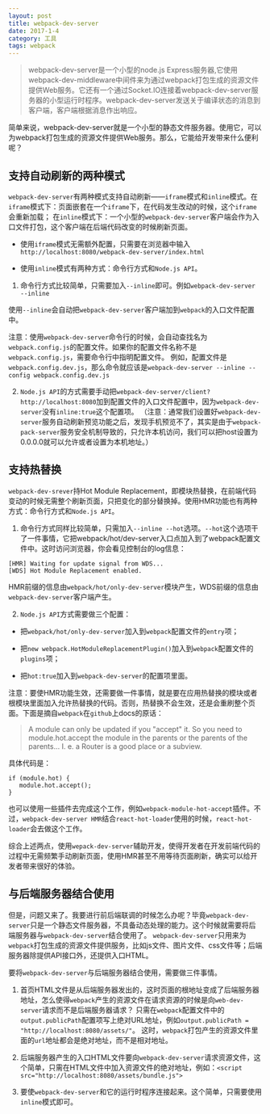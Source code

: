 ```yaml
---
layout: post
title: webpack-dev-server
date: 2017-1-4
category: 工具
tags: webpack
---
```


> webpack-dev-server是一个小型的node.js Express服务器,它使用webpack-dev-middleware中间件来为通过webpack打包生成的资源文件提供Web服务。它还有一个通过Socket.IO连接着webpack-dev-server服务器的小型运行时程序。webpack-dev-server发送关于编译状态的消息到客户端，客户端根据消息作出响应。

简单来说，webpack-dev-server就是一个小型的静态文件服务器。使用它，可以为webpack打包生成的资源文件提供Web服务。那么，它能给开发带来什么便利呢？

## 支持自动刷新的两种模式

`webpack-dev-server`有两种模式支持自动刷新——`iframe`模式和`inline`模式。在`iframe`模式下：页面嵌套在一个`iframe`下，在代码发生改动的时候，这个`iframe`会重新加载；
在`inline`模式下：一个小型的`webpack-dev-server`客户端会作为入口文件打包，这个客户端在后端代码改变的时候刷新页面。

- 使用`iframe`模式无需额外配置，只需要在浏览器中输入`http://localhost:8080/webpack-dev-server/index.html`

- 使用`inline`模式有两种方式：命令行方式和`Node.js API`。

1) 命令行方式比较简单，只需要加入`--inline`即可。例如`webpack-dev-server --inline`

使用`--inline`会自动把`webpack-dev-server`客户端加到`webpack`的入口文件配置中。

注意：使用`webpack-dev-server`命令行的时候，会自动查找名为`webpack.config.js`的配置文件。如果你的配置文件名称不是`webpack.config.js`，需要命令行中指明配置文件。
例如，配置文件是`webpack.config.dev.js`，那么命令就应该是`webpack-dev-server --inline --config webpack.config.dev.js`

2) `Node.js API`的方式需要手动把`webpack-dev-server/client?http://localhost:8080`加到配置文件的入口文件配置中，因为`webpack-dev-server`没有`inline:true`这个配置项。
（注意：通常我们设置好`webpack-dev-server`服务自动刷新预览功能之后，发现手机预览不了，其实是由于`webpack-pack-server`服务安全机制导致的，只允许本机访问，我们可以把host设置为0.0.0.0就可以允许或者设置为本机地址。）


## 支持热替换

`webpack-dev-srever`持Hot Module Replacement，即模块热替换，在前端代码变动的时候无需整个刷新页面，只把变化的部分替换掉。使用HMR功能也有两种方式：命令行方式和`Node.js API`。

1) 命令行方式同样比较简单，只需加入`--inline --hot`选项。`--hot`这个选项干了一件事情，它把webpack/hot/dev-server入口点加入到了webpack配置文件中。这时访问浏览器，你会看见控制台的log信息：

```
[HMR] Waiting for update signal from WDS...
[WDS] Hot Module Replacement enabled.
```

HMR前缀的信息由`webpack/hot/only-dev-server`模块产生，WDS前缀的信息由`webpack-dev-server`客户端产生。

2) `Node.js API`方式需要做三个配置：

- 把`webpack/hot/only-dev-server`加入到`webpack`配置文件的`entry`项；

- 把`new webpack.HotModuleReplacementPlugin()`加入到`webpack`配置文件的`plugins`项；

- 把`hot:true`加入到`webpack-dev-server`的配置项里面。

 注意：要使HMR功能生效，还需要做一件事情，就是要在应用热替换的模块或者根模块里面加入允许热替换的代码。否则，热替换不会生效，还是会重刷整个页面。下面是摘自`webpack`在`github`上docs的原话：

 > A module can only be updated if you "accept" it. So you need to module.hot.accept the module in the parents or the parents of the parents... I. e. a Router is a good place or a subview.

 具体代码是：

```
if (module.hot) {
   module.hot.accept();
}
```

 也可以使用一些插件去完成这个工作，例如`webpack-module-hot-accept`插件。不过，`webpack-dev-server HMR`结合`react-hot-loader`使用的时候，`react-hot-loader`会去做这个工作。

 综合上述两点，使用`wepack-dev-server`辅助开发，使得开发者在开发前端代码的过程中无需频繁手动刷新页面，使用HMR甚至不用等待页面刷新，确实可以给开发者带来很好的体验。

## 与后端服务器结合使用

但是，问题又来了。我要进行前后端联调的时候怎么办呢？毕竟`webpack-dev-server`只是一个静态文件服务器，不具备动态处理的能力。这个时候就需要将后端服务器与`webpack-dev-server`结合使用了。
`webpack-dev-server`只用来为`webpack`打包生成的资源文件提供服务，比如js文件、图片文件、css文件等；后端服务器除提供API接口外，还提供入口HTML。

要将`webpack-dev-server`与后端服务器结合使用，需要做三件事情。

1) 首页HTML文件是从后端服务器发出的，这时页面的根地址变成了后端服务器地址，怎么使得`webpack`产生的资源文件在请求资源的时候是向`web-dev-server`请求而不是后端服务器请求？
只需在`webpack`配置文件中的`output.publicPath`配置项写上绝对URL地址，例如`output.publicPath = "http://localhost:8080/assets/"`。
这时，`webpack`打包产生的资源文件里面的`url`地址都会是绝对地址，而不是相对地址。

2) 后端服务器产生的入口HTML文件要向`webpack-dev-server`请求资源文件，这个简单，只需在HTML文件中加入资源文件的绝对地址，例如：`<script src="http://localhost:8080/assets/bundle.js">`

3) 要使`webpack-dev-server`和它的运行时程序连接起来。这个简单，只需要使用`inline`模式即可。


